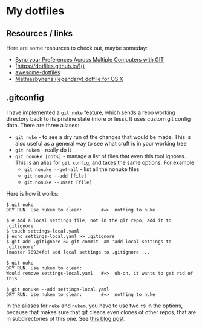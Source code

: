 # My dotfiles

## Resources / links

Here are some resources to check out, maybe someday:

* [Sync your Preferences Across Multiple Computers with 
  GIT](http://codoki.com/2015/02/03/sync-dotfiles-across-multiple-computers/)
* [https://dotfiles.github.io/]()
* [awesome-dotfiles](https://github.com/webpro/awesome-dotfiles)
* [Mathiasbynens (legendary) dotfile for OS 
  X](https://github.com//dotfiles/blob/master/.osx)


## .gitconfig

I have implemented a `git nuke` feature, which sends a repo working directory
back to its pristine state (more or less). It uses custom git config data.
There are three aliases:

- `git nuke` - to see a dry run of the changes that would be made. This is also
  useful as a general way to see what cruft is in your working tree
- `git nukem` - really do it
- `git nonuke [opts]` - manage a list of files that even this tool ignores. 
  This is an alias for `git config`, and takes the same options. For example:
    - `git nonuke --get-all` - list all the nonuke files
    - `git nonuke --add [file]`
    - `git nonuke --unset [file]`

Here is how it works:

```
$ git nuke
DRY RUN. Use nukem to clean:       #=>  nothing to nuke

$ # Add a local settings file, not in the git repo; add it to .gitignore
$ touch settings-local.yaml
$ echo settings-local.yaml >> .gitignore
$ git add .gitignore && git commit -am 'add local settings to .gitignore'
[master 70924fc] add local settings to .gitignore ...

$ git nuke
DRY RUN. Use nukem to clean:
Would remove settings-local.yaml   #=>  uh-oh, it wants to get rid of this

$ git nonuke --add settings-local.yaml
DRY RUN. Use nukem to clean:       #=>  nothing to nuke
```

In the aliases for `nuke` and `nukem`, you have to use two `f`s in the options, 
because that makes sure that git cleans even clones of other repos, that are in 
subdirectories of this one. See [this blog 
post](https://major.io/2012/10/24/using-git-clean-to-remove-subdirectories-containing-git-repositories/).

